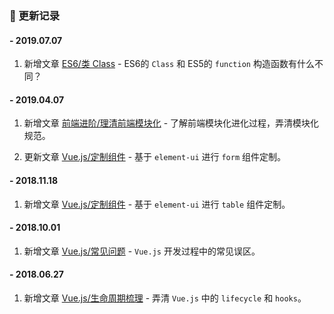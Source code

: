 ### 📝 更新记录

#### - 2019.07.07

  1. 新增文章 [ES6/类 Class](/es6/class) - ES6的 `Class` 和 ES5的 `function` 构造函数有什么不同？

#### - 2019.04.07

  1. 新增文章 [前端进阶/理清前端模块化](/advanced/clear-front-end-modular) - 了解前端模块化进化过程，弄清模块化规范。

  2. 更新文章 [Vue.js/定制组件](/vue/components) - 基于 `element-ui` 进行 `form` 组件定制。
  
#### - 2018.11.18

  1. 新增文章 [Vue.js/定制组件](/vue/components) - 基于 `element-ui` 进行 `table` 组件定制。

#### - 2018.10.01

  1. 新增文章 [Vue.js/常见问题](/vue/problems) - `Vue.js` 开发过程中的常见误区。

#### - 2018.06.27

  1. 新增文章 [Vue.js/生命周期梳理](/vue/lifecycle) - 弄清 `Vue.js` 中的 `lifecycle` 和 `hooks`。
